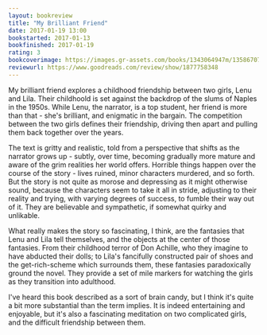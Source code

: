 ```yaml
---
layout: bookreview
title: "My Brilliant Friend"
date: 2017-01-19 13:00
bookstarted: 2017-01-13
bookfinished: 2017-01-19
rating: 3
bookcoverimage: https://images.gr-assets.com/books/1343064947m/13586707.jpg
reviewurl: https://www.goodreads.com/review/show/1877758348
---
```


My brilliant friend explores a childhood friendship between two girls, Lenu and Lila. Their childhoold is set against the backdrop of the slums of Naples in the 1950s. While Lenu, the narrator, is a top student, her friend is more than that - she's brilliant, and enigmatic in the bargain. The competition between the two girls defines their friendship, driving then apart and pulling them back together over the years.



The text is gritty and realistic, told from a perspective that shifts as the narrator grows up - subtly, over time, becoming gradually more mature and aware of the grim realities her world offers. Horrible things happen over the course of the story - lives ruined, minor characters murdered, and so forth. But the story is not quite as morose and depressing as it might otherwise sound, because the characters seem to take it all in stride, adjusting to their reality and trying, with varying degrees of success, to fumble their way out of it. They are believable and sympathetic, if somewhat quirky and unlikable.



What really makes the story so fascinating, I think, are the fantasies that Lenu and Lila tell themselves, and the objects at the center of those fantasies. From their childhood terror of Don Achille, who they imagine to have abducted their dolls; to Lila's fancifully constructed pair of shoes and the get-rich-scheme which surrounds them, these fantasies paradoxically ground the novel. They provide a set of mile markers for watching the girls as they transition into adulthood.



I've heard this book described as a sort of brain candy, but I think it's quite a bit more substantial than the term implies. It is indeed entertaining and enjoyable, but it's also a fascinating meditation on two complicated girls, and the difficult friendship between them.